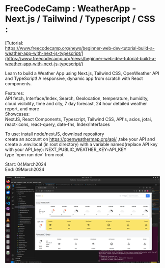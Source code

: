 # FreeCodeCamp : WeatherApp - Next.js / Tailwind / Typescript / CSS :
[Tutorial:</br>
https://www.freecodecamp.org/news/beginner-web-dev-tutorial-build-a-weather-app-with-next-js-typescript/](https://www.freecodecamp.org/news/beginner-web-dev-tutorial-build-a-weather-app-with-next-js-typescript/)

Learn to build a Weather App using Next.js, Tailwind CSS, OpenWeather API and TypeScript! A responsive, dynamic app from scratch with React components.

Features: </br>
API fetch, Interface/Index, Search, Geolocation, temperature, humidity, cloud visibility, time and city, 7 day forecast, 24 hour detailed weather report, and more </br>
Showcases:</br>
NextJS, React Components, Typescript, Tailwind CSS, API's, axios, jotai, react-icons, react-query, date-fns, Index/Interfaces</br>

To use: install node/nextJS, download repository</br>
create an account on https://openweathermap.org/api/ ,take your API and create a .env.local (in root directory) with a variable named(replace API key with your API_key): NEXT_PUBLIC_WEATHER_KEY=API_KEY </br>
type 'npm run dev' from root</br>

Start: 04March2024</br>
End: 09March2024</br>

![FCC-WeatherApp](https://github.com/evilusean/CourseraGoogleFCC/blob/main/FCC-WeatherApp-React-NextJS-Tailwind-TypeScript-CSS/Screenshot%20from%202024-03-10%2004-10-28.png?raw=true)

